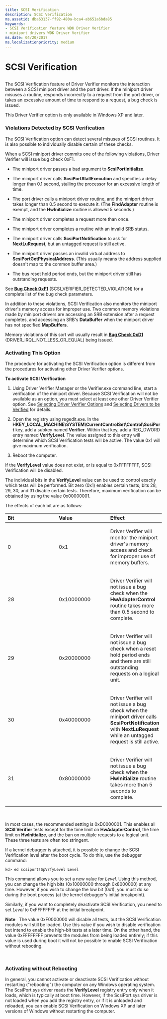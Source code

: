 ```yaml
---
title: SCSI Verification
description: SCSI Verification
ms.assetid: dba63137-ff92-480a-bca4-ab651a6bda85
keywords:
- SCSI Verification feature WDK Driver Verifier
- miniport drivers WDK Driver Verifier
ms.date: 04/20/2017
ms.localizationpriority: medium
---
```


# SCSI Verification


## <span id="ddk_scsi_verification_tools"></span><span id="DDK_SCSI_VERIFICATION_TOOLS"></span>


The SCSI Verification feature of Driver Verifier monitors the interaction between a SCSI miniport driver and the port driver. If the miniport driver misuses a routine, responds incorrectly to a request from the port driver, or takes an excessive amount of time to respond to a request, a bug check is issued.

This Driver Verifier option is only available in Windows XP and later.

### <span id="violations_detected_by_scsi_verification"></span><span id="VIOLATIONS_DETECTED_BY_SCSI_VERIFICATION"></span>Violations Detected by SCSI Verification

The SCSI Verification option can detect several misuses of SCSI routines. It is also possible to individually disable certain of these checks.

When a SCSI miniport driver commits one of the following violations, Driver Verifier will issue bug check 0xF1.

-   The miniport driver passes a bad argument to **ScsiPortInitialize**.

-   The miniport driver calls **ScsiPortStallExecution** and specifies a delay longer than 0.1 second, stalling the processor for an excessive length of time.

-   The port driver calls a miniport driver routine, and the miniport driver takes longer than 0.5 second to execute it. (The **FindAdapter** routine is exempt, and the **HwInitialize** routine is allowed 5 seconds.)

-   The miniport driver completes a request more than once.

-   The miniport driver completes a routine with an invalid SRB status.

-   The miniport driver calls **ScsiPortNotification** to ask for **NextLuRequest**, but an untagged request is still active.

-   The miniport driver passes an invalid virtual address to **ScsiPortGetPhysicalAddress**. (This usually means the address supplied doesn't map to the common buffer area.)

-   The bus reset hold period ends, but the miniport driver still has outstanding requests.

See [**Bug Check 0xF1**](https://msdn.microsoft.com/library/windows/hardware/ff560365) (SCSI\_VERIFIER\_DETECTED\_VIOLATION) for a complete list of the bug check parameters.

In addition to these violations, SCSI Verification also monitors the miniport driver's memory access for improper use. Two common memory violations made by miniport drivers are accessing an SRB extension after a request completes, and accessing an SRB's **DataBuffer** when the miniport driver has not specified **MapBuffers**.

Memory violations of this sort will usually result in [**Bug Check 0xD1**](https://msdn.microsoft.com/library/windows/hardware/ff560244) (DRIVER\_IRQL\_NOT\_LESS\_OR\_EQUAL) being issued.

### <span id="activating_this_option"></span><span id="ACTIVATING_THIS_OPTION"></span>Activating This Option

The procedure for activating the SCSI Verification option is different from the procedures for activating other Driver Verifier options.

**To activate SCSI Verification**

1.  Using Driver Verifier Manager or the Verifier.exe command line, start a verification of the miniport driver. Because SCSI Verification will not be available as an option, you must select at least one other Driver Verifier option. See [Selecting Driver Verifier Options](selecting-driver-verifier-options.md) and [Selecting Drivers to be Verified](selecting-drivers-to-be-verified.md) for details.

2.  Open the registry using regedit.exe. In the **HKEY\_LOCAL\_MACHINE\\SYSTEM\\CurrentControlSet\\Control\\ScsiPort** key, add a subkey named **Verifier**. Within that key, add a REG\_DWORD entry named **VerifyLevel**. The value assigned to this entry will determine which SCSI Verification tests will be active. The value 0x1 will give maximum verification.

3.  Reboot the computer.

If the **VerifyLevel** value does not exist, or is equal to 0xFFFFFFFF, SCSI Verification will be disabled.

The individual bits in the **VerifyLevel** value can be used to control exactly which tests will be performed. Bit zero (0x1) enables certain tests; bits 28, 29, 30, and 31 disable certain tests. Therefore, maximum verification can be obtained by using the value 0x00000001.

The effects of each bit are as follows:

<table>
<colgroup>
<col width="33%" />
<col width="33%" />
<col width="33%" />
</colgroup>
<thead>
<tr class="header">
<th align="left">Bit</th>
<th align="left">Value</th>
<th align="left">Effect</th>
</tr>
</thead>
<tbody>
<tr class="odd">
<td align="left"><p>0</p></td>
<td align="left"><p>0x1</p></td>
<td align="left"><p>Driver Verifier will monitor the miniport driver's memory access and check for improper use of memory buffers.</p></td>
</tr>
<tr class="even">
<td align="left"><p>28</p></td>
<td align="left"><p>0x10000000</p></td>
<td align="left"><p>Driver Verifier will not issue a bug check when the <strong>HwAdapterControl</strong> routine takes more than 0.5 second to complete.</p></td>
</tr>
<tr class="odd">
<td align="left"><p>29</p></td>
<td align="left"><p>0x20000000</p></td>
<td align="left"><p>Driver Verifier will not issue a bug check when a reset hold period ends and there are still outstanding requests on a logical unit.</p></td>
</tr>
<tr class="even">
<td align="left"><p>30</p></td>
<td align="left"><p>0x40000000</p></td>
<td align="left"><p>Driver Verifier will not issue a bug check when the miniport driver calls <strong>ScsiPortNotification</strong> with <strong>NextLuRequest</strong> while an untagged request is still active.</p></td>
</tr>
<tr class="odd">
<td align="left"><p>31</p></td>
<td align="left"><p>0x80000000</p></td>
<td align="left"><p>Driver Verifier will not issue a bug check when the <strong>HwInitialize</strong> routine takes more than 5 seconds to complete.</p></td>
</tr>
</tbody>
</table>

 

In most cases, the recommended setting is 0xD0000001. This enables all **SCSI Verifier** tests except for the time limit on **HwAdapterControl**, the time limit on **HwInitialize**, and the ban on multiple requests to a logical unit. These three tests are often too stringent.

If a kernel debugger is attached, it is possible to change the SCSI Verification level after the boot cycle. To do this, use the debugger command:

```
kd> ed scsiport!SpVrfyLevel Level 
```

This command allows you to set a new value for *Level*. Using this method, you can change the high bits (0x10000000 through 0x8000000) at any time. However, if you wish to change the low bit (0x1), you must do so during the boot process (at the kernel debugger's initial breakpoint).

Similarly, if you want to completely deactivate SCSI Verification, you need to set *Level* to 0xFFFFFFFF at the initial breakpoint.

**Note**   The value 0xF0000000 will disable all tests, but the SCSI Verification modules will still be loaded. Use this value if you wish to disable verification but intend to enable the high-bit tests at a later time. On the other hand, the value 0xFFFFFFFF prevents the modules from being loaded entirely; if this value is used during boot it will not be possible to enable SCSI Verification without rebooting.

 

### <span id="activating_without_rebooting"></span><span id="ACTIVATING_WITHOUT_REBOOTING"></span>Activating without Rebooting

In general, you cannot activate or deactivate SCSI Verification without restarting ("rebooting") the computer on any Windows operating system. The ScsiPort.sys driver reads the **VerifyLevel** registry entry only when it loads, which is typically at boot time. However, if the ScsiPort.sys driver is not loaded when you add the registry entry, or if it is unloaded and reloaded, you can enable SCSI Verification on Windows XP and later versions of Windows without restarting the computer.

 

 





